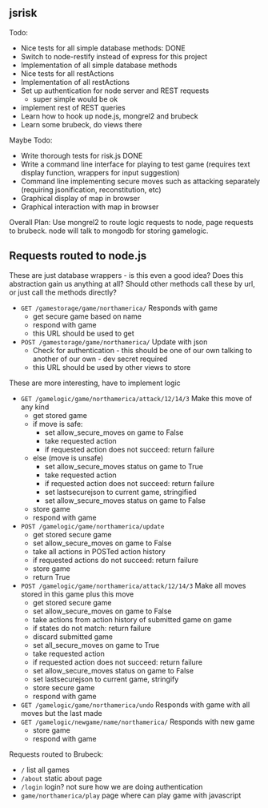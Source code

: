 jsrisk
-----

Todo:

* Nice tests for all simple database methods: DONE
* Switch to node-restify instead of express for this project
* Implementation of all simple database methods
* Nice tests for all restActions
* Implementation of all restActions
* Set up authentication for node server and REST requests
  * super simple would be ok 
* implement rest of REST queries
* Learn how to hook up node.js, mongrel2 and brubeck
* Learn some brubeck, do views there

Maybe Todo:

* Write thorough tests for risk.js DONE
* Write a command line interface for playing to test game
  (requires text display function, wrappers for input suggestion)
* Command line implementing secure moves such as attacking separately
  (requiring jsonification, reconstitution, etc)
* Graphical display of map in browser
* Graphical interaction with map in browser

Overall Plan:
Use mongrel2 to route logic requests to node, page requests to brubeck.
node will talk to mongodb for storing gamelogic.

Requests routed to node.js
---------------------------
These are just database wrappers - is this even a good idea?
Does this abstraction gain us anything at all?  Should other methods
call these by url, or just call the methods directly?

* `GET /gamestorage/game/northamerica/`
  Responds with game
    * get secure game based on name
    * respond with game
    * this URL should be used to get
* `POST /gamestorage/game/northamerica/`
  Update with json
    * Check for authentication - this should be one of our own
        talking to another of our own - dev secret required
    * this URL should be used by other views to store

These are more interesting, have to implement logic

* `GET /gamelogic/game/northamerica/attack/12/14/3`
  Make this move of any kind
    * get stored game
	* if move is safe:
        * set allow_secure_moves on game to False
        * take requested action
        * if requested action does not succeed: return failure
    * else (move is unsafe)
		* set allow_secure_moves status on game to True
        * take requested action
        * if requested action does not succeed: return failure
        * set lastsecurejson to current game, stringified
		* set allow_secure_moves status on game to False
    * store game
    * respond with game
* `POST /gamelogic/game/northamerica/update`
    * get stored secure game
    * set allow_secure_moves on game to False
    * take all actions in POSTed action history
    * if requested actions do not succeed: return failure
	* store game
	* return True
* `POST /gamelogic/game/northamerica/attack/12/14/3`
  Make all moves stored in this game plus this move
    * get stored secure game
    * set allow_secure_moves on game to False
    * take actions from action history of submitted game on game
    * if states do not match: return failure
    * discard submitted game
    * set all_secure_moves on game to True
    * take requested action
    * if requested action does not succeed: return failure
    * set allow_secure_moves status on game to False
    * set lastsecurejson to current game, stringify
    * store secure game
    * respond with game
* `GET /gamelogic/game/northamerica/undo`
  Responds with game with all moves but the last made
* `GET /gamelogic/newgame/name/northamerica/`
  Responds with new game
    * store game
    * respond with game

Requests routed to Brubeck:
* `/`
  list all games
* `/about`
  static about page
* `/login`
  login? not sure how we are doing authentication
* `game/northamerica/play`
  page where can play game with javascript
